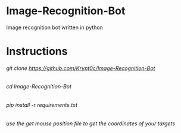 # Image-Recognition-Bot
Image recognition bot written in python

# Instructions
###### git clone https://github.com/Krypt0c/Image-Recognition-Bot
###### cd Image-Recognition-Bot
###### pip install -r requirements.txt
###### use the get mouse position file to get the coordinates of your targets
######